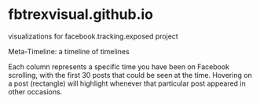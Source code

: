 # fbtrexvisual.github.io
visualizations for facebook.tracking.exposed project


Meta-Timeline: a timeline of timelines

Each column represents a specific time you have been on Facebook scrolling, with the first 30 posts that could be seen at the time.
Hovering on a post (rectangle) will highlight whenever that particular post appeared in other occasions.

